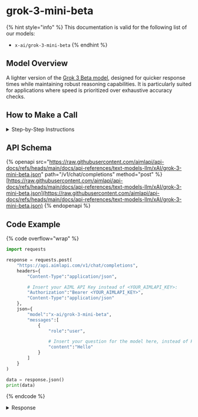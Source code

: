 # grok-3-mini-beta

{% hint style="info" %}
This documentation is valid for the following list of our models:

* `x-ai/grok-3-mini-beta`
{% endhint %}

## Model Overview

A lighter version of the [Grok 3 Beta model](grok-3-beta.md), designed for quicker response times while maintaining robust reasoning capabilities. It is particularly suited for applications where speed is prioritized over exhaustive accuracy checks.

## How to Make a Call

<details>

<summary>Step-by-Step Instructions</summary>

### :digit\_one:  Setup You Can’t Skip

:black\_small\_square:  [**Create an Account**](https://aimlapi.com/app/sign-up): Visit the AI/ML API website and create an account (if you don’t have one yet).\
:black\_small\_square:  [**Generate an API Key**](https://aimlapi.com/app/keys): After logging in, navigate to your account dashboard and generate your API key. Ensure that key is enabled on UI.

### &#x20;:digit\_two:  Copy the code example

At the bottom of this page, you'll find [a code example](grok-3-mini-beta.md#code-example) that shows how to structure the request. Choose the code snippet in your preferred programming language and copy it into your development environment.

### :digit\_three:  Modify the code example

:black\_small\_square:  Replace `<YOUR_AIMLAPI_KEY>` with your actual AI/ML API key from your account.\
:black\_small\_square:  Insert your question or request into the `content` field—this is what the model will respond to.

### :digit\_four:  <sup><sub><mark style="background-color:yellow;">(Optional)<mark style="background-color:yellow;"><sub></sup> Adjust other optional parameters if needed

Only `model` and `messages` are required parameters for this model (and we’ve already filled them in for you in the example), but you can include optional parameters if needed to adjust the model’s behavior. Below, you can find the corresponding [API schema](grok-3-mini-beta.md#api-schema), which lists all available parameters along with notes on how to use them.

### :digit\_five:  Run your modified code

Run your modified code in your development environment. Response time depends on various factors, but for simple prompts it rarely exceeds a few seconds.

{% hint style="success" %}
If you need a more detailed walkthrough for setting up your development environment and making a request step by step — feel free to use our [Quickstart guide](../../../quickstart/setting-up.md).
{% endhint %}

</details>

## API Schema

{% openapi src="https://raw.githubusercontent.com/aimlapi/api-docs/refs/heads/main/docs/api-references/text-models-llm/xAI/grok-3-mini-beta.json" path="/v1/chat/completions" method="post" %}
[https://raw.githubusercontent.com/aimlapi/api-docs/refs/heads/main/docs/api-references/text-models-llm/xAI/grok-3-mini-beta.json](https://raw.githubusercontent.com/aimlapi/api-docs/refs/heads/main/docs/api-references/text-models-llm/xAI/grok-3-mini-beta.json)
{% endopenapi %}

## Code Example

{% code overflow="wrap" %}
```python
import requests

response = requests.post(
    "https://api.aimlapi.com/v1/chat/completions",
    headers={
        "Content-Type":"application/json", 

        # Insert your AIML API Key instead of <YOUR_AIMLAPI_KEY>:
        "Authorization":"Bearer <YOUR_AIMLAPI_KEY>",
        "Content-Type":"application/json"
    },
    json={
        "model":"x-ai/grok-3-mini-beta",
        "messages":[
            {
                "role":"user",

                # Insert your question for the model here, instead of Hello:
                "content":"Hello"
            }
        ]
    }
)

data = response.json()
print(data)
```
{% endcode %}

<details>

<summary>Response</summary>

{% code overflow="wrap" %}
```json5
{'id': 'gen-1744380893-6fzXa86I1KOoFhg8d7Y8', 'system_fingerprint': 'fp_d133ae3397', 'object': 'chat.completion', 'choices': [{'index': 0, 'finish_reason': 'stop', 'logprobs': None, 'message': {'role': 'assistant', 'content': "Hello! I'm Assistant, here to help. How can I assist you today? 😊", 'reasoning_content': 'First, the user said "Hello." This is a simple greeting. As an AI assistant, my response should be friendly, engaging, and appropriate.\n\nMy role is to be helpful and truthful, based on the instructions. I should continue the conversation naturally.\n\nA good response to "Hello" could be:\n- A greeting back, like "Hi there!" or "Hello! How can I help you?"\n- Since this might be the start of a conversation, I should invite further interaction.\n\nKeep it concise and not overwhelming. People often say "Hello" to test or start a chat.\n\nFinally, end my response in a way that encourages more dialogue, unless it\'s a standalone interaction.\n\nPossible response:\n- "Hello! How are you today?"\n- Or, "Hi! What can I assist you with?"\n\nTo make it more personal, I could reference being an AI, but that might not be necessary right away.\n\nThe system prompt says: "You are a helpful and truthful AI assistant named Assistant." So, I should respond as Assistant.\n\nStructure:\n1. Greet back.\n2. Offer help or ask a question to continue.\n\nFinal response: "Hello! I\'m Assistant, here to help. What\'s on your mind?"', 'refusal': None}}], 'created': 1744380893, 'model': 'x-ai/grok-3-mini-beta', 'usage': {'prompt_tokens': 5, 'completion_tokens': 19, 'total_tokens': 24}}
```
{% endcode %}

</details>
